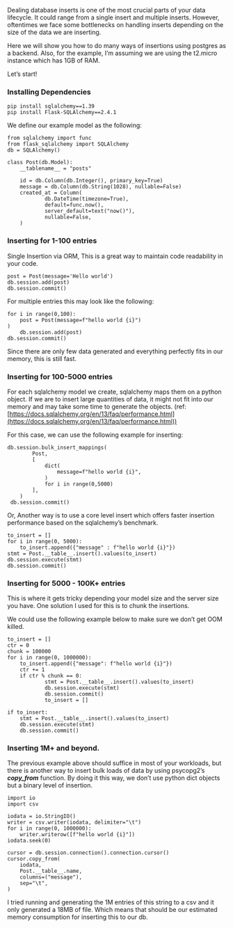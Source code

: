 Dealing database inserts is one of the most crucial parts of your data lifecycle. It could range from a single insert and multiple inserts. However, oftentimes we face some bottlenecks on handling inserts depending on the size of the data we are inserting.


Here we will show you how to do many ways of insertions using postgres as a backend. Also, for the example, I’m assuming we are using the t2.micro instance which has 1GB of RAM.

Let’s start!


### Installing Dependencies


```
pip install sqlalchemy==1.39
pip install Flask-SQLAlchemy==2.4.1
```


We define our example model as the following:


```
from sqlalchemy import func
from flask_sqlalchemy import SQLAlchemy
db = SQLAlchemy()

class Post(db.Model):
	__tablename__ = "posts"

	id = db.Column(db.Integer(), primary_key=True)
	message = db.Column(db.String(1028), nullable=False)
	created_at = Column(
    	    db.DateTime(timezone=True),
    	    default=func.now(),
    	    server_default=text("now()"),
    	    nullable=False,
	)
```



### Inserting for 1-100 entries

Single Insertion via ORM, This is a great way to maintain code readability in your code.


```
post = Post(message='Hello world')
db.session.add(post)
db.session.commit()
```


For multiple entries this may look like the following:


```
for i in range(0,100):
    post = Post(message=f"hello world {i}")
)
    db.session.add(post)
db.session.commit()
```


Since there are only few data generated and everything perfectly fits in our memory, this is still fast.


### Inserting for 100-5000 entries

For each sqlalchemy model we create, sqlalchemy maps them on a python object. If we are to insert large quantities of data, it might not fit into our memory and may take some time to generate the objects. (ref: [https://docs.sqlalchemy.org/en/13/faq/performance.html](https://docs.sqlalchemy.org/en/13/faq/performance.html))

For this case, we can use the following example for inserting:


```
db.session.bulk_insert_mappings(
        Post,
        [
            dict(
                message=f"hello world {i}",
            )
            for i in range(0,5000)
        ],
    )
 db.session.commit()
```


Or, Another way is to use a core level insert which offers faster insertion performance based on the sqlalchemy’s benchmark.


```
to_insert = []
for i in range(0, 5000):
	to_insert.append({"message" : f"hello world {i}"})
stmt = Post.__table__.insert().values(to_insert)
db.session.execute(stmt)
db.session.commit()
```



### Inserting for 5000 - 100K+ entries

This is where it gets tricky depending your model size and the server size you have.  One solution I used for this is to chunk the insertions.

We could use the following example below to make sure we don’t get OOM killed.


```
to_insert = []
ctr = 0
chunk = 100000
for i in range(0, 1000000):
	to_insert.append({"message": f"hello world {i}"})
	ctr += 1
	if ctr % chunk == 0:
    	    stmt = Post.__table__.insert().values(to_insert)
    	    db.session.execute(stmt)
    	    db.session.commit()
    	    to_insert = []

if to_insert:
	stmt = Post.__table__.insert().values(to_insert)
	db.session.execute(stmt)
	db.session.commit()
```



### Inserting 1M+ and beyond.

The previous example above should suffice in most of your workloads, but there is another way to insert bulk loads of data by using psycopg2’s **_copy_from_** function.  By doing it this way, we don’t use python dict objects but a binary level of insertion.


```
import io
import csv

iodata = io.StringIO()
writer = csv.writer(iodata, delimiter="\t")
for i in range(0, 1000000):
    writer.writerow([f"hello world {i}"])
iodata.seek(0)

cursor = db.session.connection().connection.cursor()
cursor.copy_from(
	iodata,
	Post.__table__.name,
	columns=("message"),
	sep="\t",
)
```


I tried running and generating the 1M entries of this string to a csv and it only generated a 18MB of file. Which means that should be our estimated memory consumption for inserting this to our db.
